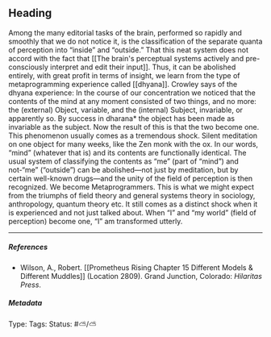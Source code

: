 ## Heading  # 

Among the many editorial tasks of the brain, performed so rapidly and smoothly that we do not notice it, is the classification of the separate quanta of perception into “inside” and “outside.” That this neat system does not accord with the fact that [[The brain's perceptual systems actively and pre-consciously interpret and edit their input]]. Thus, it can be abolished entirely, with great profit in terms of insight, we learn from the type of metaprogramming experience called [[dhyana]]. Crowley says of the dhyana experience: In the course of our concentration we noticed that the contents of the mind at any moment consisted of two things, and no more: the (external) Object, variable, and the (internal) Subject, invariable, or apparently so. By success in dharana* the object has been made as invariable as the subject. Now the result of this is that the two become one. This phenomenon usually comes as a tremendous shock. Silent meditation on one object for many weeks, like the Zen monk with the ox. In our words, “mind” (whatever that is) and its contents are functionally identical. The usual system of classifying the contents as “me” (part of “mind”) and not-“me” (“outside”) can be abolished—not just by meditation, but by certain well-known drugs—and the unity of the field of perception is then recognized. We become Metaprogrammers. This is what we might expect from the triumphs of field theory and general systems theory in sociology, anthropology, quantum theory etc. It still comes as a distinct shock when it is experienced and not just talked about. When “I” and “my world” (field of perception) become one, “I” am transformed utterly.

___

##### References

- Wilson, A., Robert. [[Prometheus Rising Chapter 15 Different Models & Different Muddles]] (Location 2809). Grand Junction, Colorado: _Hilaritas Press_.

##### Metadata

Type: 
Tags:
Status: #⛅️/⛅️